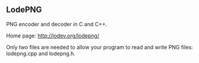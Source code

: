 LodePNG
-------

PNG encoder and decoder in C and C++.

Home page: http://lodev.org/lodepng/

Only two files are needed to allow your program to read and write PNG files: lodepng.cpp and lodepng.h.
